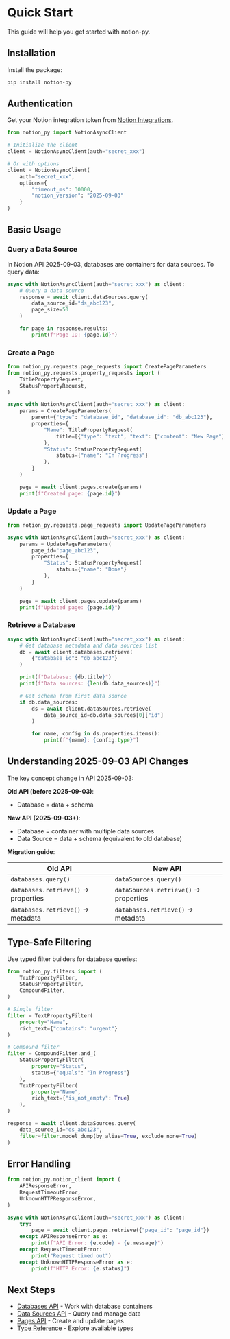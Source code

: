 # Quick Start

This guide will help you get started with notion-py.

## Installation

Install the package:

```bash
pip install notion-py
```

## Authentication

Get your Notion integration token from [Notion Integrations](https://www.notion.so/my-integrations).

```python
from notion_py import NotionAsyncClient

# Initialize the client
client = NotionAsyncClient(auth="secret_xxx")

# Or with options
client = NotionAsyncClient(
    auth="secret_xxx",
    options={
        "timeout_ms": 30000,
        "notion_version": "2025-09-03"
    }
)
```

## Basic Usage

### Query a Data Source

In Notion API 2025-09-03, databases are containers for data sources. To query data:

```python
async with NotionAsyncClient(auth="secret_xxx") as client:
    # Query a data source
    response = await client.dataSources.query(
        data_source_id="ds_abc123",
        page_size=50
    )

    for page in response.results:
        print(f"Page ID: {page.id}")
```

### Create a Page

```python
from notion_py.requests.page_requests import CreatePageParameters
from notion_py.requests.property_requests import (
    TitlePropertyRequest,
    StatusPropertyRequest,
)

async with NotionAsyncClient(auth="secret_xxx") as client:
    params = CreatePageParameters(
        parent={"type": "database_id", "database_id": "db_abc123"},
        properties={
            "Name": TitlePropertyRequest(
                title=[{"type": "text", "text": {"content": "New Page"}}]
            ),
            "Status": StatusPropertyRequest(
                status={"name": "In Progress"}
            ),
        }
    )

    page = await client.pages.create(params)
    print(f"Created page: {page.id}")
```

### Update a Page

```python
from notion_py.requests.page_requests import UpdatePageParameters

async with NotionAsyncClient(auth="secret_xxx") as client:
    params = UpdatePageParameters(
        page_id="page_abc123",
        properties={
            "Status": StatusPropertyRequest(
                status={"name": "Done"}
            ),
        }
    )

    page = await client.pages.update(params)
    print(f"Updated page: {page.id}")
```

### Retrieve a Database

```python
async with NotionAsyncClient(auth="secret_xxx") as client:
    # Get database metadata and data sources list
    db = await client.databases.retrieve(
        {"database_id": "db_abc123"}
    )

    print(f"Database: {db.title}")
    print(f"Data sources: {len(db.data_sources)}")

    # Get schema from first data source
    if db.data_sources:
        ds = await client.dataSources.retrieve(
            data_source_id=db.data_sources[0]["id"]
        )

        for name, config in ds.properties.items():
            print(f"{name}: {config.type}")
```

## Understanding 2025-09-03 API Changes

The key concept change in API 2025-09-03:

**Old API (before 2025-09-03)**:

- Database = data + schema

**New API (2025-09-03+)**:

- Database = container with multiple data sources
- Data Source = data + schema (equivalent to old database)

**Migration guide**:

| Old API                             | New API                               |
| ----------------------------------- | ------------------------------------- |
| `databases.query()`                 | `dataSources.query()`                 |
| `databases.retrieve()` → properties | `dataSources.retrieve()` → properties |
| `databases.retrieve()` → metadata   | `databases.retrieve()` → metadata     |

## Type-Safe Filtering

Use typed filter builders for database queries:

```python
from notion_py.filters import (
    TextPropertyFilter,
    StatusPropertyFilter,
    CompoundFilter,
)

# Single filter
filter = TextPropertyFilter(
    property="Name",
    rich_text={"contains": "urgent"}
)

# Compound filter
filter = CompoundFilter.and_(
    StatusPropertyFilter(
        property="Status",
        status={"equals": "In Progress"}
    ),
    TextPropertyFilter(
        property="Name",
        rich_text={"is_not_empty": True}
    ),
)

response = await client.dataSources.query(
    data_source_id="ds_abc123",
    filter=filter.model_dump(by_alias=True, exclude_none=True)
)
```

## Error Handling

```python
from notion_py.notion_client import (
    APIResponseError,
    RequestTimeoutError,
    UnknownHTTPResponseError,
)

async with NotionAsyncClient(auth="secret_xxx") as client:
    try:
        page = await client.pages.retrieve({"page_id": "page_id"})
    except APIResponseError as e:
        print(f"API Error: {e.code} - {e.message}")
    except RequestTimeoutError:
        print("Request timed out")
    except UnknownHTTPResponseError as e:
        print(f"HTTP Error: {e.status}")
```

## Next Steps

- [Databases API](api/databases.md) - Work with database containers
- [Data Sources API](api/datasources.md) - Query and manage data
- [Pages API](api/pages.md) - Create and update pages
- [Type Reference](types/index.md) - Explore available types
